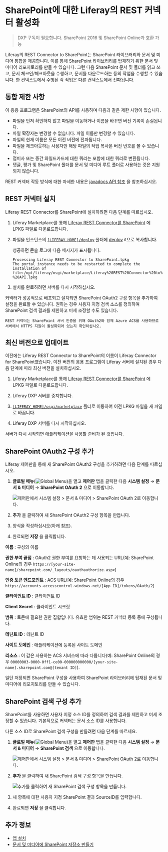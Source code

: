 # SharePoint에 대한 Liferay의 REST 커넥터 활성화

> DXP 구독이 필요합니다. SharePoint 2016 및 SharePoint Online과 호환 가능

Liferay의 REST Connector to SharePoint는 SharePoint 라이브러리와 문서 및 미디어 통합을 제공합니다. 이를 통해 SharePoint 라이브러리를 탑재하기 위한 문서 및 미디어 리포지토리를 만들 수 있습니다. 그런 다음 SharePoint 문서 및 폴더를 읽고 쓰고, 문서 체크인/체크아웃을 수행하고, 문서를 다운로드하는 등의 작업을 수행할 수 있습니다. 한 컨텍스트에서 수행된 각 작업은 다른 컨텍스트에서 전파됩니다.

## 통합 제한 사항

이 응용 프로그램은 SharePoint의 API를 사용하며 다음과 같은 제한 사항이 있습니다.

* 파일을 먼저 확인하지 않고 파일을 이동하거나 이름을 바꾸면 버전 기록이 손실됩니다.
* 파일 확장자는 변경할 수 없습니다. 파일 이름만 변경할 수 있습니다.
* 파일의 현재 이름은 모든 이전 버전에 전파됩니다.
* 파일을 체크아웃하는 사용자만 해당 파일의 작업 복사본 버전 번호를 볼 수 있습니다.
* 접미사 또는 중간 와일드카드에 대한 쿼리는 포함에 대한 쿼리로 변환됩니다.
* 댓글, 평가 및 SharePoint 폴더를 문서 및 미디어 루트 폴더로 사용하는 것은 지원되지 않습니다.

REST 커넥터 작동 방식에 대한 자세한 내용은 [javadocs API 참조](https://docs.liferay.com/dxp/apps/sharepoint-rest/latest/javadocs/) 을 참조하십시오.

## REST 커넥터 설치

Liferay REST Connector를 SharePoint에 설치하려면 다음 단계를 따르십시오.

1. Liferay Marketplace를 통해 [Liferay REST Connector를 SharePoint](https://web.liferay.com/marketplace/-/mp/application/105406871) 에 LPKG 파일로 다운로드합니다.

1. 파일을 인스턴스의 [`[LIFERAY_HOME]/deploy`](../../../../installation-and-upgrades/reference/liferay-home.md) 폴더에 [deploy](../../../../system-administration/installing-and-managing-apps/installing-apps.md) it으로 복사합니다.

   성공하면 콘솔 로그에 다음 메시지가 표시됩니다.

   ```
   Processing Liferay REST Connector to SharePoint.lpkg
   The portal instance needs to be restarted to complete the installation of file:/opt/liferay/osgi/marketplace/Liferay%20REST%20Connector%20to%20SharePoint%20-%20API.lpkg
   ```

1. 설치를 완료하려면 서버를 다시 시작하십시오.

커넥터가 성공적으로 배포되고 설치되면 SharePoint OAuth2 구성 항목을 추가하여 설정을 완료할 수 있습니다. 원하는 경우 사용자 지정 검색 소스를 정의하여 SharePoint 검색 결과를 제한하고 미세 조정할 수도 있습니다.

```{important}
REST 커넥터는 SharePoint 서버 인증을 위해 OAuth2와 함께 Azure ACS를 사용하므로 서버에서 HTTPS 지원이 활성화되어 있는지 확인하십시오.
```

## 최신 버전으로 업데이트

이전에는 Liferay REST Connector to SharePoint의 이름이 Liferay Connector for SharePoint였습니다. 이전 버전의 응용 프로그램이 Liferay 서버에 설치된 경우 다음 단계에 따라 최신 버전을 설치하십시오.

1. Liferay Marketplace를 통해 [Liferay REST Connector를 SharePoint](https://web.liferay.com/marketplace/-/mp/application/105406871) 에 LPKG 파일로 다운로드합니다.

1. Liferay DXP 서버를 중지합니다.

1. [`[LIFERAY_HOME]/osgi/marketplace`](../../../../installation-and-upgrades/reference/liferay-home.md) 폴더로 이동하여 이전 LPKG 파일을 새 파일로 바꿉니다.

1. Liferay DXP 서버를 다시 시작하십시오.

서버가 다시 시작되면 애플리케이션을 사용할 준비가 된 것입니다.

## SharePoint OAuth2 구성 추가

Liferay 제어판을 통해 새 SharePoint OAuth2 구성을 추가하려면 다음 단계를 따르십시오.

1. **글로벌 메뉴**(![Global Menu](../../../../images/icon-applications-menu.png))을 열고 **제어판** 탭을 클릭한 다음 **시스템 설정** &rarr; **문서 & 미디어** &rarr; **SharePoint OAuth 2** 으로 이동합니다.

   ![제어판에서 시스템 설정 > 문서 & 미디어 > SharePoint OAuth 2로 이동합니다.](./enabling-liferays-rest-connector-to-sharepoint/images/01.png)

1. **추가** 을 클릭하여 새 SharePoint OAuth2 구성 항목을 만듭니다.

1. 양식을 작성하십시오(아래 참조).

1. 완료되면 **저장** 을 클릭합니다.

**이름** : 구성의 이름

**권한 부여 끝점** : OAuth2 권한 부여를 요청하는 데 사용되는 URL(예: SharePoint Online의 경우 `https://[your-site-name]/sharepoint.com/_layouts/oauthauthorize.aspx`)

**인증 토큰 엔드포인트** : ACS URL(예: SharePoint Online의 경우 `https://accounts.accesscontrol.windows.net/[App ID]/tokens/OAuth/2`)

**클라이언트 ID** : 클라이언트 ID

**Client Secret** : 클라이언트 시크릿

**범위** : 토큰에 필요한 권한 집합입니다. 유효한 범위는 REST 커넥터 등록 중에 구성됩니다.

**테넌트 ID** : 테넌트 ID

**사이트 도메인** : 애플리케이션에 등록된 사이트 도메인

**리소스** : 이 값은 사용하는 ACS 서비스에 따라 다릅니다(예: SharePoint Online의 경우 `00000003-0000-0ff1-ce00-000000000000/[your-site-name].sharepoint.com@[tenant ID]`).

일단 저장되면 SharePoint 구성을 사용하여 SharePoint 라이브러리에 탑재된 문서 및 미디어에 리포지토리를 만들 수 있습니다.

## SharePoint 검색 구성 추가

SharePoint를 사용하면 사용자 지정 소스 ID를 정의하여 검색 결과를 제한하고 미세 조정할 수 있습니다. 기본적으로 커넥터는 문서 소스 ID를 사용합니다.

다른 소스 ID로 SharePoint 검색 구성을 만들려면 다음 단계를 따르세요.

1. **글로벌 메뉴**(![Global Menu](../../../../images/icon-applications-menu.png))을 열고 **제어판** 탭을 클릭한 다음 **시스템 설정** &rarr; **문서 & 미디어** &rarr; **SharePoint 검색** 으로 이동합니다.

   ![제어판에서 시스템 설정 > 문서 & 미디어 > SharePoint OAuth 2로 이동합니다.](./enabling-liferays-rest-connector-to-sharepoint/images/02.png)

1. **추가** 을 클릭하여 새 SharePoint 검색 구성 항목을 만듭니다.

   ![추가를 클릭하여 새 SharePoint 검색 구성 항목을 만듭니다.](./enabling-liferays-rest-connector-to-sharepoint/images/03.png)

1. 새 항목에 대한 사용자 지정 SharePoint 결과 SourceID를 입력합니다.

1. 완료되면 **저장** 을 클릭합니다.

## 추가 정보

* [앱 설치](../../../../system-administration/installing-and-managing-apps/installing-apps.md)
* [문서 및 미디어에 SharePoint 저장소 만들기](./creating-sharepoint-repositories-in-documents-and-media.md)
